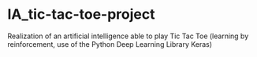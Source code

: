 # IA_tic-tac-toe-project

Realization of an artificial intelligence able to play Tic Tac Toe (learning by reinforcement, use of the Python Deep Learning Library Keras)
